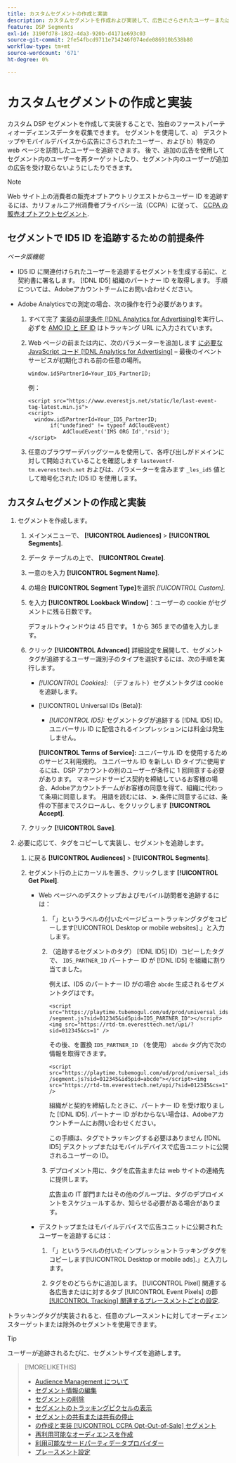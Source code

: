 ```yaml
---
title: カスタムセグメントの作成と実装
description: カスタムセグメントを作成および実装して、広告にさらされたユーザーまたは web ページを訪問したユーザーを追跡する方法について説明します。
feature: DSP Segments
exl-id: 3190fd78-18d2-4da3-920b-d4171e693c03
source-git-commit: 2fe54fbcd9711e714246f074ede086910b538b80
workflow-type: tm+mt
source-wordcount: '671'
ht-degree: 0%

---
```


# カスタムセグメントの作成と実装

カスタム DSP セグメントを作成して実装することで、独自のファーストパーティオーディエンスデータを収集できます。 セグメントを使用して、a） デスクトップやモバイルデバイスから広告にさらされたユーザー、および b）特定の web ページを訪問したユーザーを追跡できます。 後で、追加の広告を使用してセグメント内のユーザーを再ターゲットしたり、セグメント内のユーザーが追加の広告を受け取らないようにしたりできます。

>[!NOTE]
>
>Web サイト上の消費者の販売オプトアウトリクエストからユーザー ID を追跡するには、カリフォルニア州消費者プライバシー法（CCPA）に従って、 [CCPA の販売オプトアウトセグメント](ccpa-opt-out-segment-create.md).

## セグメントで ID5 ID を追跡するための前提条件

*ベータ版機能*

* ID5 ID に関連付けられたユーザーを追跡するセグメントを生成する前に、と契約書に署名します。 [!DNL ID5] 組織のパートナー ID を取得します。 手順については、Adobeアカウントチームにお問い合わせください。

* Adobe Analyticsでの測定の場合、次の操作を行う必要があります。

   1. すべて完了 [実装の前提条件 [!DNL Analytics for Advertising]](/help/integrations/analytics/prerequisites.md)を実行し、必ずを [AMO ID と EF ID](/help/integrations/analytics/ids.md) はトラッキング URL に入力されています。

   1. Web ページの前または内に、次のパラメーターを追加します [に必要な JavaScript コード [!DNL Analytics for Advertising]](/help/integrations/analytics/javascript.md)  – 最後のイベント サービスが初期化される前の任意の場所。

      ```window.id5PartnerId=Your_ID5_PartnerID;```

      例：

      ```
      <script src="https://www.everestjs.net/static/le/last-event-tag-latest.min.js">
      <script>
        window.id5PartnerId=Your_ID5_PartnerID;
             if("undefined" != typeof AdCloudEvent)
                 AdCloudEvent('IMS ORG Id','rsid');
      </script>
      ```

   1. 任意のブラウザーデバッグツールを使用して、各呼び出しがドメインに対して開始されていることを確認します `lasteventf-tm.everesttech.net` およびは、パラメーターを含みます `_les_id5` 値として暗号化された ID5 ID を使用します。

## カスタムセグメントの作成と実装

1. セグメントを作成します。

   1. メインメニューで、 **[!UICONTROL Audiences]** > **[!UICONTROL Segments]**.

   1. データ テーブルの上で、 **[!UICONTROL Create]**.

   1. 一意のを入力 **[!UICONTROL Segment Name]**.

   1. の場合 **[!UICONTROL Segment Type]**&#x200B;を選択 *[!UICONTROL Custom]*.

   1. を入力 **[!UICONTROL Lookback Window]**：ユーザーの cookie がセグメントに残る日数です。

      デフォルトウィンドウは 45 日です。 1 から 365 までの値を入力します。

   1. クリック **[!UICONTROL Advanced]** 詳細設定を展開して、セグメントタグが追跡するユーザー識別子のタイプを選択するには、次の手順を実行します。

      * *[!UICONTROL Cookies]:* （デフォルト）セグメントタグは cookie を追跡します。

      * [!UICONTROL Universal IDs (Beta)]:

         * *[!UICONTROL ID5]:* セグメントタグが追跡する [!DNL ID5] ID。 ユニバーサル ID に配信されるインプレッションには料金は発生しません。

        **[!UICONTROL Terms of Service]:** ユニバーサル ID を使用するためのサービス利用規約。 ユニバーサル ID を新しい ID タイプに使用するには、DSP アカウントの別のユーザーが条件に 1 回同意する必要があります。 マネージドサービス契約を締結しているお客様の場合、Adobeアカウントチームがお客様の同意を得て、組織に代わって条項に同意します。 用語を読むには、 **>**. 条件に同意するには、条件の下部までスクロールし、をクリックします **[!UICONTROL Accept]**.

   1. クリック **[!UICONTROL Save]**.

1. 必要に応じて、タグをコピーして実装し、セグメントを追跡します。

   1. に戻る **[!UICONTROL Audiences]** > **[!UICONTROL Segments]**.

   1. セグメント行の上にカーソルを置き、クリックします **[!UICONTROL Get Pixel]**.

      * Web ページへのデスクトップおよびモバイル訪問者を追跡するには：

         1. 「」というラベルの付いたページビュートラッキングタグをコピーします[!UICONTROL Desktop or mobile websites].」と入力します。

         1. （追跡するセグメントのタグ） [!DNL ID5] ID）コピーしたタグで、 `ID5_PARTNER_ID` パートナー ID が [!DNL ID5] を組織に割り当てました。

            例えば、ID5 のパートナー ID がの場合 `abcde` 生成されるセグメントタグはです。

            ```<script src="https://playtime.tubemogul.com/ud/prod/universal_ids/segment.js?sid=012345&id5pid=ID5_PARTNER_ID"></script><img src="https://rtd-tm.everesttech.net/upi/?sid=012345&cs=1" />```

            その後、を置換 `ID5_PARTNER_ID` （を使用） `abcde` タグ内で次の情報を取得できます。

            ```<script src="https://playtime.tubemogul.com/ud/prod/universal_ids/segment.js?sid=012345&id5pid=abcde"></script><img src="https://rtd-tm.everesttech.net/upi/?sid=012345&cs=1" />```

            組織がと契約を締結したときに、パートナー ID を受け取りました [!DNL ID5]. パートナー ID がわからない場合は、Adobeアカウントチームにお問い合わせください。

            この手順は、タグでトラッキングする必要はありません [!DNL ID5] デスクトップまたはモバイルデバイスで広告ユニットに公開されるユーザーの ID。

         1. デプロイメント用に、タグを広告主または web サイトの連絡先に提供します。

            広告主の IT 部門またはその他のグループは、タグのデプロイメントをスケジュールするか、知らせる必要がある場合があります。

      * デスクトップまたはモバイルデバイスで広告ユニットに公開されたユーザーを追跡するには：

         1. 「」というラベルの付いたインプレッショントラッキングタグをコピーします[!UICONTROL Desktop or mobile ads].」と入力します。

         1. タグをのどちらかに追加します。 [!UICONTROL Pixel] 関連する各広告またはに対するタブ [!UICONTROL Event Pixels] の節 [[!UICONTROL Tracking] 関連するプレースメントごとの設定](/help/dsp/campaign-management/placements/placement-settings.md#placement-tracking).

トラッキングタグが実装されると、任意のプレースメントに対してオーディエンスターゲットまたは除外のセグメントを使用できます。

>[!TIP]
>
>ユーザーが追跡されるたびに、セグメントサイズを追跡します。

>[!MORELIKETHIS]
>
>* [Audience Management について](audience-about.md)
>* [セグメント情報の編集](segment-edit.md)
>* [セグメントの削除](segment-delete.md)
>* [セグメントのトラッキングピクセルの表示](segment-view-pixels.md)
>* [セグメントの共有または共有の停止](segment-share.md)
>* [の作成と実装 [!UICONTROL CCPA Opt-Out-of-Sale] セグメント](ccpa-opt-out-segment-create.md)
>* [再利用可能なオーディエンスを作成](reusable-audience-create.md)
>* [利用可能なサードパーティデータプロバイダー](third-party-data-providers.md)
>* [プレースメント設定](/help/dsp/campaign-management/placements/placement-settings.md)
